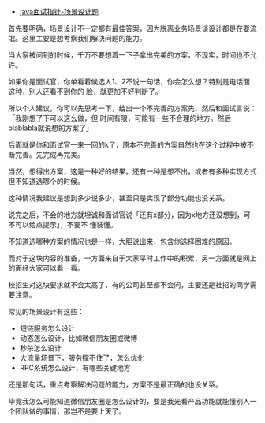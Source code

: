 
- [java面试指针-场景设计题](https://www.yuque.com/itwanger/gykdzg/bagsiezw07vwvgn1)

首先要明确，场景设计不一定都有最佳答案，因为脱离业务场景谈设计都是在耍流氓。这里主要是想考察我们解决问题的能力。

当大家被问到的时候，千万不要想着一下子拿出完美的方案，不现实，时间也不允许。

如果你是面试官，你单看着候选人1、2不说一句话，你会怎么想？特别是电话面这种，别人还看不到你的
脸，就更加不好判断了。

所以个人建议，你可以先思考一下，给出一个不完善的方案先，然后和面试言说：「我刚想了下可以这么做，但
时间有限，可能有一些不合理的地方。然后blablabla就说想的方案了」

后面就是你和面试官一来一回的k了，原本不完善的方案自然也在这个过程中被不断完善。先完成再完美。

当然，想得出方案，这是一种好的结果。还有一种是想不出，或者有多种实现方式但不知道选哪个的时候。

这种情况我建议是想到多少说多少，甚至只是实现了部分功能也没关系。

说完之后，不会的地方就坦诚和面试官说「还有x部分，因为x地方还没想到，可不可以给点提示」，不要不
懂装懂。

不知道选哪种方案的情况也是一样，大胆说出来，包含你选择困难的原因。

而对于这块内容的准备，一方面来自于大家平时工作中的积累，另一方面就是网上的面经大家可以看一看。

校招生对这块要求就不会太高了，有的公司甚至都不会问，主要还是社招的同学需要注意。

常见的场景设计有这些：
- 短链服务怎么设计
- 动态怎么设计，比如微信朋友圈或微博
- 秒杀怎么设计
- 大流量场景下，服务撑不住了，怎么优化
- RPC系统怎么设计，有哪些关键地方

还是那句话，重点考察解决问题的能力，方案不是最正确的也没关系。

毕竟我怎么可能知道微信朋友圈是怎么设计的，要是我光看产品功能就能懂别人一个团队做的事情，那岂不是要上天了。

























